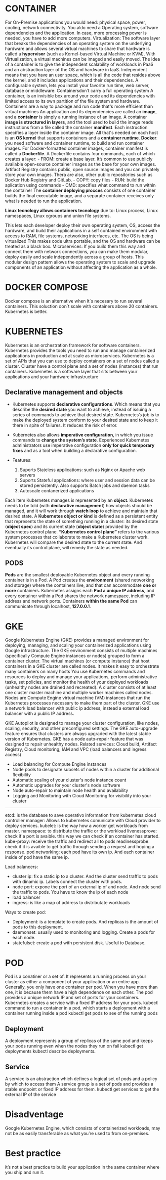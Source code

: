 
# CONTAINER

For On-Premise applications you would need: physical space, power, cooling, network connectivity. You aldo need a Operating system, software dependencies and the application. In case, more processing power is needed, you have to add more computers. 
Virtualization: The software layer that breaks the dependencies of an operating system on the underlying hardware and allows several virtual machines to share that hardware is called a  **hypervisor** (such as Kernel-based Virtual Machine or KVM).
With Virtualization, a virtual machines can be imaged and easily moved.
The idea of a container is to give the independent scalability of workloads in PaaS and an abstraction layer of the OS and hardware in IaaS. Independent means that you have an user space, which is all the code that resides above the kernel, and it includes applications and their dependencies.
A configurable system, lets you install your favorite run time, web server, database or middleware. Containersdon’t carry a full operating system
A container, is an invisible box around your code and its dependencies with limited access to its own partition of the file system and hardware.
Containers are a way to package and run code that's more efficient than virtual machines
An application and its dependencies are called an **image**, and a **container** is simply a running instance of an image.
A container **image is structured in layers**, and the tool used to build the image reads instructions from a file called the container **manifest**. Each instruction specifies a layer inside the container image.
All that's needed on each host is an **OS kernel** that supports containers and a **container runtime**.
**Docker**: you need software and container runtime, to build and run container images. For Docker-formatted container images, container manifest is called a **Dockerfile**.
A Dockerfile contains four commands, each of which creates a layer: 
    - FROM: create a base layer. It’s common to use publicly available open-source container images as the base for your own images. Artifact Registry contains public, open source images and you can privately store your own images. Thera are also, other public repositories such as Docker Hub Registry and GitLab.
    - COPY: copy files
    - RUN: build the aplication using commands
    - CMD: specifies what command to run within the container
The **container deploying procces** consists of one container builds the final executable image, and a separate container receives only what is needed to run the application.

**Linux tecnology allows containers tecnology** due to: Linux process, Linux namespaces, Linux cgroups and union file systems.

This lets each developer deploy their own operating system, OS, access the hardware, and build their applications in a self contained environment with access to RAM, file systems, networking interfaces, etc. The OS is being virtualized This makes code ultra portable, and the OS and hardware can be treated as a black box.
Microservices: If you build them this way and connect them with network connections, you can make them modular, deploy easily and scale independently across a group of hosts. This modular design pattern allows the operating system to scale and upgrade components of an application without affecting the application as a whole.

# DOCKER COMPOSE
Docker compose is an alternative when It´s necesary to run several containers. This soluction don´t scale with containers above 20 containers. Kubernetes is better. 

# KUBERNETES 
Kubernetes is an orchestration framework for software containers. 
Kubernetes provides the tools you need to run and manage containerized applications in production and at scale as microservices.
Kubernetes is a set of APIs that you can use to deploy containers on a set of nodes called a cluster.
Cluster have a control plane and a set of nodes (instances) that run containers.
Kubernetes is a software layer that sits between your applications and your hardware infrastructure

## Declarative management and objects
- Kubernetes supports **declarative configurations**. Which means that you describe the **desired state** you want to achieve, instead of issuing a series of commands to achieve that desired state. Kubernetes’s job is to make the deployed system conform to your desired state and to keep it there in spite of failures. It reduces the risk of error.
- Kubernetes also allows **imperative configuration**, in which you issue commands to **change the system’s state**. Experienced Kubernetes administrators use imperative configuration **only for quick temporary fixes** and as a tool when building a declarative configuration.

- Features:
    1. Suports Stateless applications: such as Nginx or Apache web servers
    2. Suports Stateful applications: where user and session data can be stored persistently. Also supports Batch jobs and daemon tasks
    3. Autoscale contanerized applications

Each item Kubernetes manages is represented by an **object**. Kubernetes needs to be told (with **declarative management**) how objects should be managed, and it will work through **watch loop** to achieve and maintain that desired state.
A **Kubernetes object or kind** is defined as a persistent entity that represents the state of something running in a cluster: its desired state (**object spec**) and its current state (**object state**) provided by the Kubernetes control plane.
**“Kubernetes control plane”** refers to the various system processes that collaborate to make a Kubernetes cluster work.
Kubernetes will compare the desired state to the current state. And eventually its control plane, will remedy the state as needed.

## PODS
**Pods** are the smallest deployable Kubernetes object and every running container is in a Pod. A Pod creates the **environment** (shared networking and storage) where the containers live, and that can accommodate **one or more** containers. 
Kubernetes assigns each **Pod a unique IP address**, and every container within a Pod shares the network namespace, including IP address and network ports.
Containers **within the same Pod** can communicate through localhost, **127.0.0.1**.

# GKE

Google Kubernetes Engine (GKE) provides a managed environment for deploying, managing, and scaling your containerized applications using Google infrastructure. The GKE environment consists of multiple machines (specifically Compute Engine instances or nodes) grouped to form a container cluster. The virtual machines (or compute instance) that host containers in a GKE cluster are called nodes. It makes it easy to orchestrate many containers on many hosts
You use Kubernetes commands and resources to deploy and manage your applications, perform administrative tasks, set policies, and monitor the health of your deployed workloads (unhealthy nodes are drained and recreated).
A cluster consists of at least one cluster master machine and multiple worker machines called nodes. Nodes are Compute Engine virtual machine (VM) instances that run the Kubernetes processes necessary to make them part of the cluster.
GKE use a network load balancer with public ip address, instead a external load balancer with a public IP address.

GKE Autopilot is designed to manage your cluster configuration, like nodes, scaling, security, and other preconfigured settings.
The GKE auto-upgrade feature ensures that clusters are always upgraded with the latest stable version of Kubernetes.
GKE has a node auto-repair feature that was designed to repair unhealthy nodes.
Related services: Cloud build, Artifact Registry, Cloud monitoring, IAM and VPC (load balancers and ingress access)

- Load balancing for Compute Engine instances
- Node pools to designate subsets of nodes within a cluster for additional flexibility
- Automatic scaling of your cluster's node instance count
- Automatic upgrades for your cluster's node software
- Node auto-repair to maintain node health and availability
- Logging and Monitoring with Cloud Monitoring for visibility into your cluster


-----------------------

etcd: is the database to save operativo information from kubernetes
cloud controller manager: Allows to kubernetes comunicate with Cloud provider to deploy services. 
kubelet: is the way how a worker get workloads from master.
namespace: to distribute the traffic or the workload
livenessprove: check if a port is avaible. this way we can check if an container has started. 
kube-proxy: receive the traffic and redirect all to pods
readinessprobe: check if it is avaible to get traffic through sending a request and hoping a response. 
pod networking: each pod have its own ip. And each container inside of pod have the same ip. 

Load balancers:
- cluster ip: fix a static ip to a cluster. And the cluster send traffic to pods with dinamic ip. Labels connect the cluster with pods.
- node port: expone the port of an external ip of and node. And node send the traffic to pods. You have to know the ip of each node
- load balancer
- ingress: is like a map of address to distributate workloads

Ways to create pod:
- Deployment: is a template to create pods. And replicas is the amount of pods to this deployment. 
- daemonset: usually used to monitoring and logging. Create a pods for each node. 
- statefulset: create a pod with persistent disk. Useful to Database.

# POD 
Pod is a conatiner or a set of. It represents a running process on your cluster as either a component of your application or an entire app. 
Generally, you only have one container per pod. When you have more than one, it is because them have a high dependence on each other. 
The pod provides a unique network IP and set of ports for your containers. Kubernetes creates a service with a fixed IP address for your pods.
kubectl command to run a container in a pod, which starts a deployment with a container running inside a pod
kubectl get pods to see of the running pods

## Deployment 
A deployment represents a group of replicas of the same pod and keeps your pods running even when the nodes they run on fail
kubectl get deployments
kubectl describe deployments.
## Service
A service is an abstraction which defines a logical set of pods and a policy by which to access them
A service group is a set of pods and provides a stable endpoint or fixed IP address for them.
kubectl get services to get the external IP of the service 

# Disadventage
Google Kubernetes Engine, which consists of containerized workloads, may not be as easily transferable as what you’re used to from on-premises.

# Best practice
it’s not a best practice to build your application in the same container where you ship and run it.